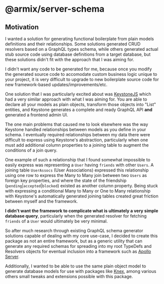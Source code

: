 # @armix/server-schema

## Motivation

I wanted a solution for generating functional boilerplate from plain models
definitions and their relationships. Some solutions generated CRUD resolvers
based on a GraphQL types schema, while others generated actual stub source code
using database definitions from a target database, but these solutions didn't
fit with the approach that I was aiming for.

I didn't want any code to be generated for me, because once you modify the
generated source code to accomodate custom business logic unique to your
project, it is very difficult to upgrade to new boilerplate source code for new
framework-based updates/improvements/etc.

One solution that I was particularly excited about was
[KeystoneJS](https://www.keystonejs.com/quick-start/) which had a very similar
approach with what I was aiming for. You are able to declare all your models as
plain objects, transform those objects into "List" entities, and Keystone
generates a complete and ready GraphQL API **and** generated a frontend admin
UI.

The one main problems that caused me to look elsewhere was the way Keystone
handled relationships between models as you define in your schema. I eventually
required relationships between my data there were difficult to express using
Keystone's abstraction, particularly when one must add additional column
properties to a joining table to augment the conditions of a join query.

One example of such a relationship that I found somewhat impossible to easily
express was representing a `User` having `friends` with other `Users`. A joining
table `UserAssocs` (User Associations) expressed this relationship using one row
to express the Many to Many join between two `Users` as foreign key properties,
and where the state of the friendship (`pending`|`accepted`|`blocked`) existed
as another column property. Being stuck with expressing a conditional Many to
Many or One to Many relationship with Keystone's automatically generated joining
tables created great friction between myself and the framework.

**I didn't want the framework to complicate what is ultimately a very simple
database query**, particularly when the generated resolver for fetching
`friends` of a `User` would ultimately be very minimal.

So after much research through existing GraphQL schema generator solutions
capable of dealing with my core use-case, I decided to create this package as
not an entire framework, but as a generic utility that can generate any required
schemas for spreading into my root TypeDefs and Resolvers objects for eventual
inclusion into a framework such as [Apollo
Server](https://github.com/apollographql/apollo-server/).

Additionally, I wanted to be able to use the same plain object model to generate
database models for use with packages like [Knex](http://knexjs.org/), among
various others small tweaks and extensions possible with this package.
